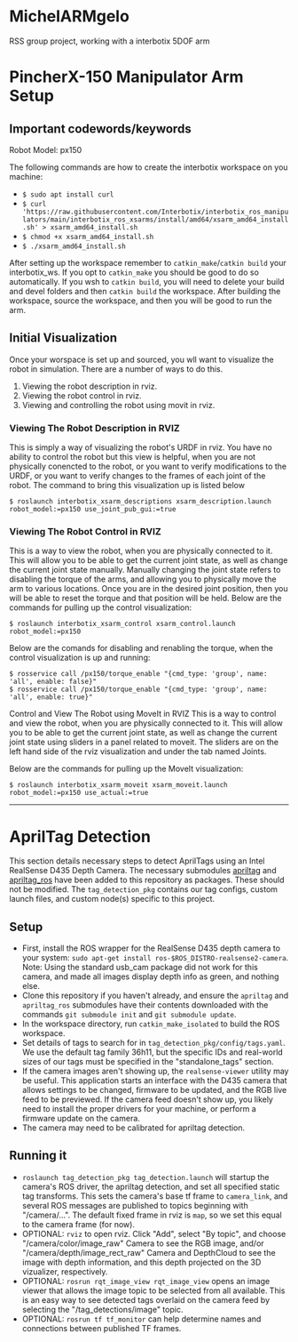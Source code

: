 # MichelARMgelo
RSS group project, working with a interbotix 5DOF arm

# PincherX-150 Manipulator Arm Setup

## Important codewords/keywords
Robot Model: px150

The following commands are how to create the interbotix workspace on you machine:

* `$ sudo apt install curl`
* `$ curl 'https://raw.githubusercontent.com/Interbotix/interbotix_ros_manipulators/main/interbotix_ros_xsarms/install/amd64/xsarm_amd64_install.sh' > xsarm_amd64_install.sh`
* `$ chmod +x xsarm_amd64_install.sh`
* `$ ./xsarm_amd64_install.sh`

After setting up the workspace remember to `catkin_make`/`catkin build` your interbotix_ws.
If you opt to `catkin_make` you should be good to do so automatically. If you wsh to `catkin build`, you will need to delete
your build and devel folders and then `catkin build` the workspace.
After building the workspace, source the workspace, and then you will be good to run the arm.

## Initial Visualization
Once your worspace is set up and sourced, you wll want to visualize the robot in simulation. There are a number of ways to do this.
1) Viewing the robot description in rviz.
2) Viewing the robot control in rviz.
3) Viewing and controlling the robot using movit in rviz.

### Viewing The Robot Description in RVIZ
This is simply a way of visualizing the robot's URDF in rviz. You have no ability to control the robot but this view is helpful, when you are not physically conencted to the robot, or you want to verify modifications to the URDF, or you want to verify changes to the frames of each joint of the robot.
The command to bring this visualization up is listed below

`$ roslaunch interbotix_xsarm_descriptions xsarm_description.launch robot_model:=px150 use_joint_pub_gui:=true`

### Viewing The Robot Control in RVIZ
This is a way to view the robot, when you are physically connected to it. This will allow you to be able to get the current joint state, as well as change the current joint state manually. Manually changing the joint state refers to disabling the torque of the arms, and allowing you to physically move the arm to various locations. Once you are in the desired joint position, then you will be able to reset the torque and that position will be held.
Below are the commands for pulling up the control visualization:

`$ roslaunch interbotix_xsarm_control xsarm_control.launch robot_model:=px150`

Below are the comands for disabling and renabling the torque, when the control visualization is up and running:

`$ rosservice call /px150/torque_enable "{cmd_type: 'group', name: 'all', enable: false}"`        
`$ rosservice call /px150/torque_enable "{cmd_type: 'group', name: 'all', enable: true}"`


Control and View The Robot using MoveIt in RVIZ
This is a way to control and view the robot, when you are physically connected to it. This will allow you to be able to get the current joint state, as well as change the current joint state using sliders in a panel related to moveit. The sliders are on the left hand side of the rviz visualization and under the tab named Joints. 

Below are the commands for pulling up the MoveIt visualization:

`$ roslaunch interbotix_xsarm_moveit xsarm_moveit.launch robot_model:=px150 use_actual:=true`

---

# AprilTag Detection

This section details necessary steps to detect AprilTags using an Intel RealSense D435 Depth Camera. The necessary submodules [apriltag](https://github.com/AprilRobotics/apriltag) and [apriltag_ros](https://github.com/AprilRobotics/apriltag_ros) have been added to this repository as packages. These should not be modified. The `tag_detection_pkg` contains our tag configs, custom launch files, and custom node(s) specific to this project.

## Setup
 - First, install the ROS wrapper for the RealSense D435 depth camera to your system: `sudo apt-get install ros-$ROS_DISTRO-realsense2-camera`. Note: Using the standard usb_cam package did not work for this camera, and made all images display depth info as green, and nothing else.
 - Clone this repository if you haven't already, and ensure the `apriltag` and `apriltag_ros` submodules have their contents downloaded with the commands `git submodule init` and `git submodule update`.
 - In the workspace directory, run `catkin_make_isolated` to build the ROS workspace.
 - Set details of tags to search for in `tag_detection_pkg/config/tags.yaml`. We use the default tag family 36h11, but the specific IDs and real-world sizes of our tags must be specified in the "standalone_tags" section.
 - If the camera images aren't showing up, the `realsense-viewer` utility may be useful. This application starts an interface with the D435 camera that allows settings to be changed, firmware to be updated, and the RGB live feed to be previewed. If the camera feed doesn't show up, you likely need to install the proper drivers for your machine, or perform a firmware update on the camera.
 - The camera may need to be calibrated for apriltag detection.

## Running it
 - `roslaunch tag_detection_pkg tag_detection.launch` will startup the camera's ROS driver, the apriltag detection, and set all specified static tag transforms. This sets the camera's base tf frame to `camera_link`, and several ROS messages are published to topics beginning with "/camera/...". The default fixed frame in rviz is `map`, so we set this equal to the camera frame (for now). 
 - OPTIONAL: `rviz` to open rviz. Click "Add", select "By topic", and choose "/camera/color/image_raw" Camera to see the RGB image, and/or "/camera/depth/image_rect_raw" Camera and DepthCloud to see the image with depth information, and this depth projected on the 3D vizualizer, respectively.
 - OPTIONAL: `rosrun rqt_image_view rqt_image_view` opens an image viewer that allows the image topic to be selected from all available. This is an easy way to see detected tags overlaid on the camera feed by selecting the "/tag_detections/image" topic.
 - OPTIONAL: `rosrun tf tf_monitor` can help determine names and connections between published TF frames.
